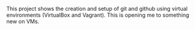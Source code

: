 This project shows the creation and setup of git and github using virtual environments (VirtualBox and Vagrant). This is opening me to something new on VMs.
